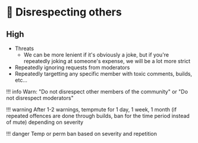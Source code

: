 # 🤨 Disrespecting others

## **High**

* Threats
  * We can be more lenient if it's obviously a joke, but if you're repeatedly
    joking at someone's expense, we will be a lot more strict
* Repeatedly ignoring requests from moderators
* Repeatedly targetting any specific member with toxic comments, builds, etc...

!!! info Warn: "Do not disrespect other members of the community" or "Do not
disrespect moderators"


!!! warning After 1-2 warnings, tempmute for 1 day, 1 week, 1 month (if repeated
offences are done through builds, ban for the time period instead of mute)
depending on severity


!!! danger Temp or perm ban based on severity and repetition
